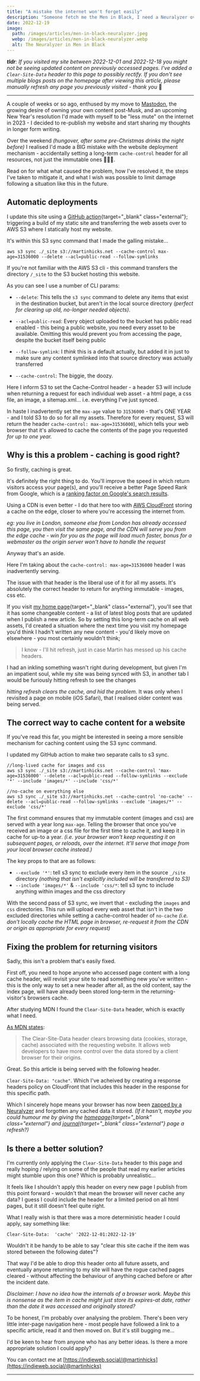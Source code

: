 ```yaml
---
title: "A mistake the internet won't forget easily"
description: "Someone fetch me the Men in Black, I need a Neuralyzer over here. How a misconfigured header has caused an unforgettable problem."
date: 2022-12-19
image: 
  path: /images/articles/men-in-black-neuralyzer.jpeg
  webp: /images/articles/men-in-black-neuralyzer.webp
  alt: The Neuralyzer in Men in Black
---
```

_**tldr**: If you visited my site between 2022-12-01 and 2022-12-18 you might not be seeing updated content on previously accessed pages. I've added a `Clear-Site-Data` header to this page to possibly rectify. If you don't see multiple blogs posts on the homepage after viewing this article, please manually refresh any page you previously visited - thank you_ 🙏

---

A couple of weeks or so ago, enthused by my move to [Mastodon](https://indieweb.social/@martinhicks), the growing desire of owning your own content post-Musk, and an upcoming New Year's resolution I'd made with myself to be "less mute" on the internet in 2023 - I decided to re-publish my website and start sharing my thoughts in longer form writing. 

Over the weekend _(hungover, after some pre-Christmas drinks the night before)_ I realised I'd made a BIG mistake with the website deployment mechanism - accidentally setting a long-term `cache-control` header for all resources, not just the immutable ones 🤦🏻‍♂️. 

Read on for what what caused the problem, how I've resolved it, the steps I've taken to mitigate it, and what I wish was possible to limit damage following a situation like this in the future. 


## Automatic deployments

I update this site using a [GitHub action](https://github.com/hicksy/martinhicks.net/blob/main/.github/workflows/deploy.yml){target="_blank" class="external"}; triggering a build of my static site and transferring the web assets over to AWS S3 where I statically host my website. 

It's within this S3 sync command that I made the galling mistake...

```
aws s3 sync ./_site s3://martinhicks.net --cache-control max-age=31536000 --delete --acl=public-read --follow-symlinks
```

If you're not familiar with the AWS S3 cli - this command transfers the directory `/_site` to the S3 bucket hosting this website. 

As you can see I use a number of CLI params:

- `--delete`: This tells the `s3 sync` command to delete any items that exist in the destination bucket, but aren't in the local source directory _(perfect for clearing up old, no-longer needed objects)_.

- `--acl=public-read`: Every object uploaded to the bucket has public read enabled - this being a public website, you need every asset to be available. Omitting this would prevent you from accessing the page, despite the bucket itself being public 

- `--follow-symlink`: I _think_ this is a default actually, but added it in just to make sure any content symlinked into that source directory was actually transferred

- `--cache-control`: The biggie, the doozy. 

Here I inform S3 to set the Cache-Control header - a header S3 will include when returning a request for each individual web asset - a html page, a css file, an image, a sitemap.xml... i.e. everything I've just synced. 

In haste I inadvertently set the `max-age` value to `31536000` - that's ONE YEAR - and I told S3 to do so for all my assets. Therefore for every request, S3 will return the header `cache-control: max-age=31536000`), which tells your web browser that it's allowed to cache the contents of the page you requested *_for up to one year._*  

## Why is this a problem - caching is good right?

So firstly, caching is great.

It's definitely the right thing to do. You'll improve the speed in which return visitors access your page(s), and you'll receive a better Page Speed Rank from Google, which is a [ranking factor on Google's search results](https://developers.google.com/search/blog/2010/04/using-site-speed-in-web-search-ranking). 

Using a CDN is even better - I do that here too with [AWS CloudFront](https://aws.amazon.com/cloudfront/) storing a cache on the edge, closer to where you're accessing the internet from. 

_eg: you live in London, someone else from London has already accessed this page, you then visit the same page, and the CDN will serve you from the edge cache - win for you as the page will load much faster, bonus for a webmaster as the origin server won't have to handle the request_

Anyway that's an aside. 

Here I'm taking about the `cache-control: max-age=31536000` header I was inadvertently serving. 

The issue with that header is the liberal use of it for all my assets. It's absolutely the correct header to return for anything immutable - images, css etc.

If you visit [my home page](https://martinhicks.net){target="_blank" class="external"}, you'll see that it has some changeable content - a list of latest blog posts that are updated when I publish a new article. So by setting this long-term cache on all web assets, I'd created a situation where the next time you visit my homepage you'd think I hadn't written any new content - you'd likely move on elsewhere - you most certainly wouldn't think; 

>I know - I'll hit refresh, just in case Martin has messed up his cache headers.  

I had an inkling something wasn't right during development, but given I'm an impatient soul, while my site was being synced with S3, in another tab I would be furiously hitting refresh to see the changes 

_hitting refresh clears the cache, and hid the problem_. It was only when I revisited a page on mobile (iOS Safari), that I realised older content was being served. 

## The correct way to cache content for a website 

If you've read this far, you might be interested in seeing a more sensible mechanism for caching content using the S3 sync command. 

I updated my GitHub action to make two separate calls to s3 sync. 

```
//long-lived cache for images and css
aws s3 sync ./_site s3://martinhicks.net --cache-control 'max-age=31536000' --delete --acl=public-read --follow-symlinks --exclude '*' --include 'images/*' --include 'css/*'

//no-cache on everything else
aws s3 sync ./_site s3://martinhicks.net --cache-control 'no-cache' --delete --acl=public-read --follow-symlinks --exclude 'images/*' --exclude 'css/*'
``` 

The first command ensures that my immutable content (images and css) are served with a year long `max-age`. Telling the browser that once you've received an image or a css file for the first time to cache it, and keep it in cache for up-to a year. _(i.e. your browser won't keep requesting it on subsequent pages, or reloads, over the internet. It'll serve that image from your local browser cache instead.)_

The key props to that are as follows:

- `--exclude '*'`: tell s3 sync to exclude every item in the source `_/site` directory _(nothing that isn't explicitly included will be transferred to S3)_
- `--include 'images/*'` & `--include 'css/*`: tell s3 sync to include anything within images and the css directory 

With the second pass of S3 sync, we invert that - excluding the `images` and `css` directories. This run will upload every web asset that isn't in the two excluded directories while setting a cache-control header of `no-cache` _(i.e. don't locally cache the HTML page in browser, re-request it from the CDN or origin as appropriate for every request)_


## Fixing the problem for returning visitors

Sadly, this isn't a problem that's easily fixed. 

First off, you need to hope anyone who accessed page content with a long cache header, will revisit your site to read something new you've written - this is the only way to set a new header after all, as the old content, say the index page, will have already been stored long-term in the returning-visitor's browsers cache. 

After studying MDN I found the `Clear-Site-Data` header, which is exactly what I need. 

[As MDN states](https://developer.mozilla.org/en-US/docs/Web/HTTP/Headers/Clear-Site-Data):

> The Clear-Site-Data header clears browsing data (cookies, storage, cache) associated with the requesting website. It allows web developers to have more control over the data stored by a client browser for their origins.

Great. So this article is being served with the following header. 

`Clear-Site-Data: "cache"`. Which I've acheived by creating a response headers policy on CloudFront that includes this header in the response for this specific path. 

Which I sincerely hope means your browser has now been [zapped by a Neuralyzer](https://meninblack.fandom.com/wiki/Neuralyzer) and forgotten any cached data it stored. *(If it hasn't, maybe you could humour me by giving the [homepage](https://martinhicks.net){target="_blank" class="external"} and [journal](https://martinhicks.net/articles){target="_blank" class="external"} page a refresh?)*

## Is there a better solution?

I'm currently only applying the `Clear-Site-Data` header to this page and really hoping / relying on some of the people that read my earlier articles might stumble upon this one? Which is probably unrealistic... 

It feels like I shouldn't apply this header on every new page I publish from this point forward - wouldn't that mean the browser will never cache any data? I guess I could include the header for a limited period on all html pages, but it still doesn't feel quite right. 

What I really wish is that there was a more deterministic header I could apply, say something like:

`Clear-Site-Data:  'cache' '2022-12-01:2022-12-19'`

Wouldn't it be handy to be able to say "clear this site cache if the item was stored between the following dates"? 

That way I'd be able to drop this header onto all future assets, and eventually anyone returning to my site will have the rogue cached pages cleared - without affecting the behaviour of anything cached before or after the incident date. 

_Disclaimer: I have no idea how the internals of a browser work. Maybe this is nonsense as the item in cache might just store its expires-at date, rather than the date it was accessed and originally stored?_ 

To be honest, I'm probably over analysing the problem. There's been very little inter-page navigation here - most people have followed a link to a specific article, read it and then moved on. But it's still bugging me... 

I'd be keen to hear from anyone who has any better ideas. Is there a more appropriate solution I could apply?

You can contact me at [https://indieweb.social/@martinhicks](https://indieweb.social/@martinhicks)
  

___